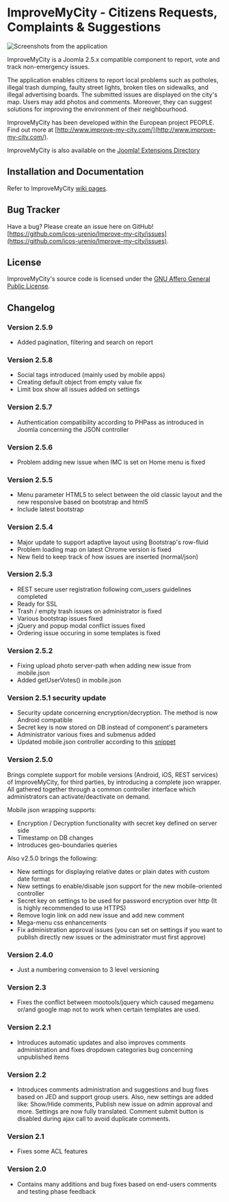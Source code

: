 # ImproveMyCity - Citizens Requests, Complaints & Suggestions

![Screenshots from the application](http://smartcityapps.urenio.org/img/screens_improve_en.png)

ImproveMyCity is a Joomla 2.5.x compatible component to report, vote and track non-emergency issues. 

The application enables citizens to report local problems such as potholes, illegal trash dumping, faulty street lights, broken tiles on sidewalks, and illegal advertising boards. The submitted issues are displayed on the city's map. Users may add photos and comments. Moreover, they can suggest solutions for improving the environment of their neighbourhood. 

ImproveMyCity has been developed within the European project PEOPLE. Find out more at [http://www.improve-my-city.com/](http://www.improve-my-city.com/).

ImproveMyCity is also available on the [Joomla! Extensions Directory](http://extensions.joomla.org/extensions/clients-a-communities/communities/21164) 

## Installation and Documentation
Refer to ImproveMyCity [wiki pages](https://github.com/icos-urenio/Improve-my-city/wiki).

## Bug Tracker
Have a bug? Please create an issue here on GitHub!
[https://github.com/icos-urenio/Improve-my-city/issues](https://github.com/icos-urenio/Improve-my-city/issues).

## License
ImproveMyCity's source code is licensed under the [GNU Affero General Public License](https://www.gnu.org/licenses/agpl.html).

## Changelog

### Version 2.5.9
* Added pagination, filtering and search on report

### Version 2.5.8
* Social tags introduced (mainly used by mobile apps)
* Creating default object from empty value fix
* Limit box show all issues added on settings

### Version 2.5.7
* Authentication compatibility according to PHPass as introduced in Joomla concerning the JSON controller

### Version 2.5.6
* Problem adding new issue when IMC is set on Home menu is fixed

### Version 2.5.5
* Menu parameter HTML5 to select between the old classic layout and the new responsive based on bootstrap and html5
* Include latest bootstrap

### Version 2.5.4
* Major update to support adaptive layout using Bootstrap's row-fluid
* Problem loading map on latest Chrome version is fixed 
* New field to keep track of how issues are inserted (normal/json)

### Version 2.5.3
* REST secure user registration following com_users guidelines completed
* Ready for SSL
* Trash / empty trash issues on administrator is fixed
* Various bootstrap issues fixed
* jQuery and popup modal conflict issues fixed
* Ordering issue occuring in some templates is fixed

### Version 2.5.2
* Fixing upload photo server-path when adding new issue from mobile.json
* Added getUserVotes() in mobile.json

### Version 2.5.1 security update
* Security update concerning encryption/decryption. The method is now Android compatible
* Secret key is now stored on DB instead of component's parameters
* Administrator various fixes and submenus added
* Updated mobile.json controller according to this [snippet](http://www.androidsnippets.com/encrypt-decrypt-between-android-and-php)

### Version 2.5.0 
Brings complete support for mobile versions (Android, iOS, REST services) of ImproveMyCity, for third parties, by introducing a complete json wrapper. All gathered together through a common controller interface which administrators can activate/deactivate on demand.

Mobile json wrapping supports:

- Encryption / Decryption functionality with secret key defined on server side
- Timestamp on DB changes
- Introduces geo-boundaries queries
 
Also v2.5.0 brings the following:
- New settings for displaying relative dates or plain dates with custom date format
- New settings to enable/disable json support for the new mobile-oriented controller
- Secret key on settings to be used for password encryption over http (It is highly recommended to use HTTPS)
- Remove login link on add new issue and add new comment
- Mega-menu css enhancements
- Fix administration approval issues (you can set on settings if you want to publish directly new issues or the administrator must first approve)

### Version 2.4.0 
* Just a numbering convension to 3 level versioning

### Version 2.3 
* Fixes the conflict between mootools/jquery which caused megamenu or/and google map not to work when certain templates are used.

### Version 2.2.1 
* Introduces automatic updates and also improves comments administration and fixes dropdown categories bug concerning unpublished items

### Version 2.2 
* Introduces comments administration and suggestions and bug fixes based on JED and support group users. Also, new settings are added like: Show/Hide comments, Publish new issue on admin approval and more. Settings are now fully translated. Comment submit button is disabled during ajax call to avoid duplicate comments.

### Version 2.1 
* Fixes some ACL features

### Version 2.0
* Contains many additions and bug fixes based on end-users comments and testing phase feedback






 

